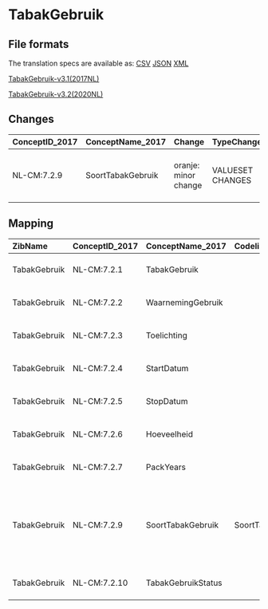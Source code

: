 # TabakGebruik
## File formats

The translation specs are available as: 
[CSV](../csv/TabakGebruik.csv) [JSON](../json/TabakGebruik.json) [XML](../xml/TabakGebruik.xml)



[TabakGebruik-v3.1(2017NL)](https://zibs.nl/wiki/TabakGebruik-v3.1(2017NL))

[TabakGebruik-v3.2(2020NL)](https://zibs.nl/wiki/TabakGebruik-v3.2(2020NL))









## Changes

| ConceptID_2017   | ConceptName_2017   | Change               | TypeChange       | Impact_heen   | TRANSLATIE_spec_heen                  | Impact_terug   | TRANSLATIE_spec_terug                 | Omschrijving                                                                                                              |
|:-----------------|:-------------------|:---------------------|:-----------------|:--------------|:--------------------------------------|:---------------|:--------------------------------------|:--------------------------------------------------------------------------------------------------------------------------|
| NL-CM:7.2.9      | SoortTabakGebruik  | oranje: minor change | VALUESET CHANGES | Low           | valuesets 2017 -> valueset 2020 regel | Medium         | valuesets 2017 <- valueset 2020 regel | Kauwtabak (81703003) als Snuiftabak (228494002 ) als E-sigaret (722499006) zijn toegevoegd aan SoortTabakGebruikCodelijst |

## Mapping

| ZibName      | ConceptID_2017   | ConceptName_2017   | Codelists_2017             | Change                  | ConceptID_2020   | ConceptName_2020   | Codelists_2020             | Bits                        | Omschrijving                                                                                                              | TypeChange       | Impact_heen   | TRANSLATIE_spec_heen                  | Impact_terug   | TRANSLATIE_spec_terug                 |
|:-------------|:-----------------|:-------------------|:---------------------------|:------------------------|:-----------------|:-------------------|:---------------------------|:----------------------------|:--------------------------------------------------------------------------------------------------------------------------|:-----------------|:--------------|:--------------------------------------|:---------------|:--------------------------------------|
| TabakGebruik | NL-CM:7.2.1      | TabakGebruik       |                            | groen: geen wijzigingen | NL-CM:7.2.1      | TabakGebruik       |                            |                             |                                                                                                                           |                  |               |                                       |                |                                       |
| TabakGebruik | NL-CM:7.2.2      | WaarnemingGebruik  |                            | groen: geen wijzigingen | NL-CM:7.2.2      | WaarnemingGebruik  |                            |                             |                                                                                                                           |                  |               |                                       |                |                                       |
| TabakGebruik | NL-CM:7.2.3      | Toelichting        |                            | groen: geen wijzigingen | NL-CM:7.2.3      | Toelichting        |                            |                             |                                                                                                                           |                  |               |                                       |                |                                       |
| TabakGebruik | NL-CM:7.2.4      | StartDatum         |                            | groen: geen wijzigingen | NL-CM:7.2.4      | StartDatum         |                            |                             |                                                                                                                           |                  |               |                                       |                |                                       |
| TabakGebruik | NL-CM:7.2.5      | StopDatum          |                            | groen: geen wijzigingen | NL-CM:7.2.5      | StopDatum          |                            |                             |                                                                                                                           |                  |               |                                       |                |                                       |
| TabakGebruik | NL-CM:7.2.6      | Hoeveelheid        |                            | groen: geen wijzigingen | NL-CM:7.2.6      | Hoeveelheid        |                            |                             |                                                                                                                           |                  |               |                                       |                |                                       |
| TabakGebruik | NL-CM:7.2.7      | PackYears          |                            | groen: geen wijzigingen | NL-CM:7.2.7      | PackYears          |                            |                             |                                                                                                                           |                  |               |                                       |                |                                       |
| TabakGebruik | NL-CM:7.2.9      | SoortTabakGebruik  | SoortTabakGebruikCodelijst | oranje: minor change    | NL-CM:7.2.9      | SoortTabakGebruik  | SoortTabakGebruikCodelijst | ZIB-770 ; ZIB-716 ; ZIB-811 | Kauwtabak (81703003) als Snuiftabak (228494002 ) als E-sigaret (722499006) zijn toegevoegd aan SoortTabakGebruikCodelijst | VALUESET CHANGES | Low           | valuesets 2017 -> valueset 2020 regel | Medium         | valuesets 2017 <- valueset 2020 regel |
| TabakGebruik | NL-CM:7.2.10     | TabakGebruikStatus |                            | groen: geen wijzigingen | NL-CM:7.2.10     | TabakGebruikStatus |                            |                             |                                                                                                                           |                  |               |                                       |                |                                       |

